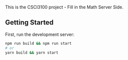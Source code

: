 This is the CSCI3100 project - Fill in the Math Server Side.

## Getting Started

First, run the development server:

```bash
npm run build && npm run start
# or
yarn build && yarn start
```
